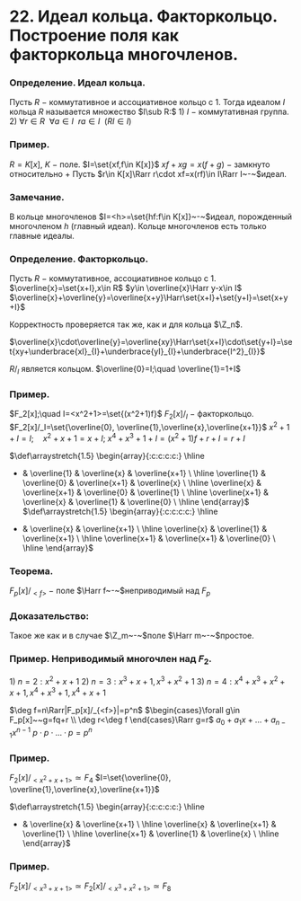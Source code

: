 # 22. Идеал кольца. Факторкольцо. Построение поля как факторкольца многочленов.

### Определение. Идеал кольца.
Пусть $R~-~$коммутативное и ассоциативное кольцо с $1$.
Тогда идеалом $I$ кольца $R$ называется множество $I\sub R:$
$1)$ $I~-~$коммутативная группа.
$2)$ $\forall r\in R~~\forall a\in I~~ra\in I~~(RI\in I)$

### Пример.
$R= K[x]$, $K~-~$поле.
$I=\set{xf,f\in K[x]}$
$xf+xg=x(f+g)~-~$замкнуто относительно $+$
Пусть $r\in K[x]\Rarr r\cdot xf=x(rf)\in I\Rarr I~-~$идеал.

### Замечание.
В кольце многочленов $I=<h>=\set{hf:f\in K[x]}~-~$идеал, порожденный многочленом $h$ (главный идеал).
Кольце многочленов есть только главные идеалы.

### Определение. Факторкольцо.
Пусть $R~-~$коммутативное, ассоциативное кольцо с $1$.
$\overline{x}=\set{x+I},x\in R$
$y\in \overline{x}\Harr y-x\in I$
$\overline{x}+\overline{y}=\overline{x+y}\Harr\set{x+I}+\set{y+I}=\set{x+y+I}$

Корректность проверяется так же, как и для кольца $\Z_n$.

$\overline{x}\cdot\overline{y}=\overline{xy}\Harr\set{x+I}\cdot\set{y+I}=\set{xy+\underbrace{xI}_{I}+\underbrace{yI}_{I}+\underbrace{I^2}_{I}}$

$R/_I$ является кольцом.
$\overline{0}=I;\quad \overline{1}=1+I$

### Пример.
$F_2[x];\quad I=<x^2+1>=\set{(x^2+1)f}$
$F_2[x]/_I~-~$факторкольцо.
$F_2[x]/_I=\set{\overline{0}, \overline{1},\overline{x},\overline{x+1}}$
$x^2+1+I=I;\quad x^2+x+1=x+I;$
$x^4+x^3+1+I=(x^2+1)f+r+I=r+I$

$\def\arraystretch{1.5}
   \begin{array}{:c:c:c:c:}
   \hline
   + & \overline{1} & \overline{x} & \overline{x+1}
\\ \hline
   \overline{1} & \overline{0} & \overline{x+1} & \overline{x}
\\ \hline
   \overline{x} & \overline{x+1} & \overline{0} & \overline{1}
\\ \hline
   \overline{x+1} & \overline{x} & \overline{1} & \overline{0}
\\ \hline
\end{array}$     $\def\arraystretch{1.5}
   \begin{array}{:c:c:c:c:}
   \hline
   * & \overline{x} & \overline{x+1}
\\ \hline
   \overline{x} & \overline{1} & \overline{x+1}
\\ \hline
   \overline{x+1} & \overline{x+1} & \overline{0}
\\ \hline
\end{array}$

### Теорема.
$F_p[x]/_{<f>}~-~$поле $\Harr f~-~$неприводимый над $F_p$

### Доказательство:
Такое же как и в случае $\Z_m~-~$поле $\Harr m~-~$простое.

### Пример. Неприводимый многочлен над $F_2$.
$1)~n=2:x^2+x+1$
$2)~n=3:x^3+x+1,x^3+x^2+1$
$3)~n=4:x^4+x^3+x^2+x+1,x^4+x^3+1,x^4+x+1$

$\deg f=n\Rarr|F_p[x]/_{<f>}|=p^n$
$\begin{cases}\forall g\in F_p[x]~~g=fq+r
\\
\deg r<\deg f
\end{cases}\Rarr g=r$
$a_0+a_1x+\dots+a_{n-1}x^{n-1}$
$p\cdot p\cdot \dots \cdotp p=p^n$

### Пример.
$F_2[x]/_{<x^2+x+1>}\simeq F_4$
$I=\set{\overline{0}, \overline{1},\overline{x},\overline{x+1}}$

$\def\arraystretch{1.5}
   \begin{array}{:c:c:c:c:}
   \hline
   * & \overline{x} & \overline{x+1}
\\ \hline
   \overline{x} & \overline{x+1} & \overline{1}
\\ \hline
   \overline{x+1} & \overline{1} & \overline{x}
\\ \hline
\end{array}$

### Пример.
$F_2[x]/_{<x^3+x+1>}\simeq F_2[x]/_{<x^3+x^2+1>}\simeq F_8$